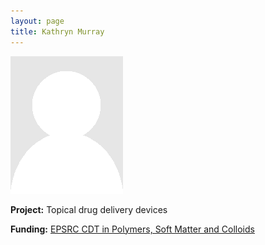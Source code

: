 ```yaml
---
layout: page
title: Kathryn Murray
---
```


<img src="img/placeholder.png" alt="Kathryn Murray" class="gallery">

**Project:** Topical drug delivery devices

**Funding:** [EPSRC CDT in Polymers, Soft Matter and Colloids](http://www.polymercentre.org.uk/centre-for-doctoral-training/)

